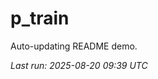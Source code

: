 # p_train

Auto-updating README demo.

<!--START_SECTION:status-->
_Last run: 2025-08-20 09:39 UTC_
<!--END_SECTION:status-->














